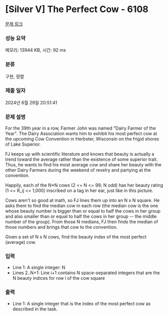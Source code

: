 # [Silver V] The Perfect Cow - 6108 

[문제 링크](https://www.acmicpc.net/problem/6108) 

### 성능 요약

메모리: 13944 KB, 시간: 92 ms

### 분류

구현, 정렬

### 제출 일자

2024년 6월 29일 20:51:41

### 문제 설명

<p>For the 39th year in a row, Farmer John was named "Dairy Farmer of the Year". The Dairy Association wants him to exhibit his most perfect cow at the upcoming Cow Convention in Herbster, Wisconsin on the frigid shores of Lake Superior.</p>

<p>FJ keeps up with scientific literature and knows that beauty is actually a trend toward the average rather than the existence of some superior trait. Thus, he wants to find his most average cow and share her beauty with the other Dairy Farmers during the weekend of revelry and partying at the convention.</p>

<p>Happily, each of the N*N cows (2 <= N <= 99; N odd) has her beauty rating (1 <= R_ij <= 1,000) inscribed on a tag in her ear, just like in this picture.</p>

<p>Cows aren't so good at math, so FJ lines them up into an N x N square. He asks them to find the median cow in each row (the median cow is the one whose  beauty number is bigger than or equal to half the cows in her group and also smaller than or equal to half the cows in her group -- the middle number of the group). From those N medians, FJ then finds the median of those numbers and brings that cow to the convention.</p>

<p>Given a set of N x N cows, find the beauty index of the most perfect (average) cow.</p>

### 입력 

 <ul>
	<li>Line 1: A single integer: N</li>
	<li>Lines 2..N+1: Line i+1 contains N space-separated integers that are the N beauty indices for row i of the cow square</li>
</ul>

<p> </p>

### 출력 

 <ul>
	<li>Line 1: A single integer that is the index of the most perfect cow as described in the task.</li>
</ul>

<p> </p>

